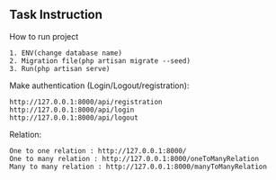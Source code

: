 

## Task Instruction

How to run project

    1. ENV(change database name)
    2. Migration file(php artisan migrate --seed)
    3. Run(php artisan serve)

Make authentication (Login/Logout/registration):

    http://127.0.0.1:8000/api/registration
    http://127.0.0.1:8000/api/login
    http://127.0.0.1:8000/api/logout

Relation:

    One to one relation : http://127.0.0.1:8000/
    One to many relation : http://127.0.0.1:8000/oneToManyRelation
    Many to many relation : http://127.0.0.1:8000/manyToManyRelation
